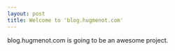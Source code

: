 ```yaml
---
layout: post
title: Welcome to 'blog.hugmenot.com'
---
```


blog.hugmenot.com is going to be an awesome project.